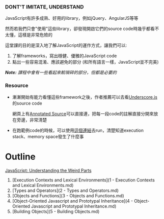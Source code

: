 ### DONT'T IMITATE, UNDERSTAND

JavaScript有許多成熟、好用的library，例如jQuery、AngularJS等等

然而若我們只會"使用"這些library，卻發現開啟它們的source code時幾乎都看不太懂，這樣是非常危險的

這堂課的目的是深入地了解JavaScript的運作方式，讓我們可以:

1. 了解frameworks，寫出穩健、優雅的JavaScript code
2. 點出一些容易混淆、應該避免的部分 (和所有語言一樣，JavaScript並不完美)

*__Note:__ 課程中會有一些看起來較瑣碎的部分，但都是必要的*

### Resource

* 漸漸開始有能力看懂這些framework之後，作者推薦可以去看[Underscore.js](http://underscorejs.org/)的source code

    網頁上有[Annotated Source](http://underscorejs.org/docs/underscore.html)可以直接連，把每一段code的註解直接分開來放在旁邊，非常清楚
    
* 在跑範例code的時候，可以使用[這個連結](http://www.pythontutor.com/javascript.html)去run，清楚知道execution stack、memory space發生了什麼事

# Outline
[JavaScript: Understanding the Weird Parts](https://www.udemy.com/understand-javascript/learn/v4/overview)

1. [Execution Contexts and Lexical Environments](1 - Execution Contexts and Lexical Environments.md)
2. [Types and Operators](2 - Types and Operators.md)
3. [Objects and Functions](3 - Objects and Functions.md)
4. [Object-Oriented Javascript and Prototypal Inheritance](4 - Object-Oriented Javascript and Prototypal Inheritance.md)
5. [Building Objects](5 - Building Objects.md)
